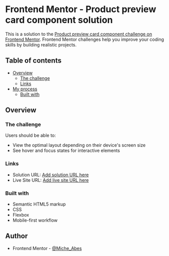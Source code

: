 # Frontend Mentor - Product preview card component solution

This is a solution to the [Product preview card component challenge on Frontend Mentor](https://www.frontendmentor.io/challenges/product-preview-card-component-GO7UmttRfa). Frontend Mentor challenges help you improve your coding skills by building realistic projects.

## Table of contents

- [Overview](#overview)
  - [The challenge](#the-challenge)
  - [Links](#links)
- [My process](#my-process)
  - [Built with](#built-with)

## Overview

### The challenge

Users should be able to:

- View the optimal layout depending on their device's screen size
- See hover and focus states for interactive elements

### Links

- Solution URL: [Add solution URL here](https://www.frontendmentor.io/solutions/product-preview-card-component-TjMLqf7Fwv)
- Live Site URL: [Add live site URL here](https://michelle-abes.github.io/Product-preview-card-component/)

### Built with

- Semantic HTML5 markup
- CSS
- Flexbox
- Mobile-first workflow

## Author

- Frontend Mentor - [@Miche_Abes](https://www.frontendmentor.io/profile/Michelle_Abes)
